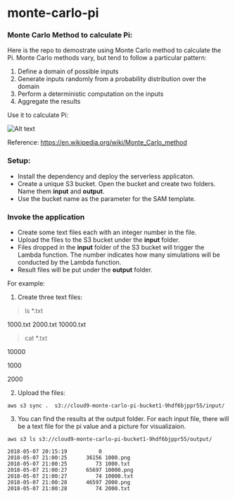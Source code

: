 # monte-carlo-pi


### Monte Carlo Method to calculate Pi:

Here is the repo to demostrate using Monte Carlo method to calculate the Pi.
Monte Carlo methods vary, but tend to follow a particular pattern:

1.  Define a domain of possible inputs
2.  Generate inputs randomly from a probability distribution over the domain
3.  Perform a deterministic computation on the inputs
4.  Aggregate the results

Use it to calculate Pi:

![Alt text](https://upload.wikimedia.org/wikipedia/commons/thumb/8/84/Pi_30K.gif/440px-Pi_30K.gif)

Reference: https://en.wikipedia.org/wiki/Monte_Carlo_method

### Setup:

*   Install the dependency and deploy the serverless applicaton.
*   Create a unique S3 bucket. Open the bucket and create two folders. Name them __input__ and __output__.
*   Use the bucket name as the parameter for the SAM template.

### Invoke the application
*   Create some text files each with an integer number in the file.
*   Upload the files to the S3 bucket under the __input__ folder.
*   Files dropped in the __input__ folder of the S3 bucket will trigger the Lambda function. The number indicates how many simulations will be conducted by the Lambda function.
*   Result files will be put under the __output__ folder.

For example:

1. Create three text files:
> ls *.txt

1000.txt    2000.txt    10000.txt

> cat *.txt

10000

1000

2000

2. Upload the files:
```
aws s3 sync .  s3://cloud9-monte-carlo-pi-bucket1-9hdf6bjppr55/input/
```

3. You can find the results at the output folder. For each input file, there will be a text file for the pi value and a picture for visualizaion.
```
aws s3 ls s3://cloud9-monte-carlo-pi-bucket1-9hdf6bjppr55/output/

2018-05-07 20:15:19          0 
2018-05-07 21:00:25      36156 1000.png
2018-05-07 21:00:25         73 1000.txt
2018-05-07 21:00:27      65697 10000.png
2018-05-07 21:00:27         74 10000.txt
2018-05-07 21:00:28      46597 2000.png
2018-05-07 21:00:28         74 2000.txt
```



